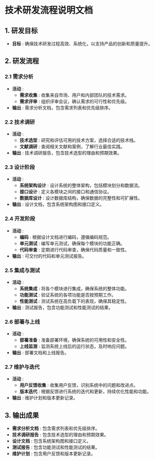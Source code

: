 # **技术研发流程说明文档**

## **1\. 研发目标**

  * ****目标**** : 确保技术研发过程高效、系统化，以支持产品的创新和质量提升。

## **2\. 研发流程**

### **2.1 需求分析**

  * ****活动**** :
    * ****需求收集**** : 收集来自市场、用户和内部团队的技术需求。
    * ****需求评审**** : 组织评审会议，确认需求的可行性和优先级。
  * ****输出**** : 需求分析文档，包含需求列表和优先级排序。

### **2.2 技术调研**

  * ****活动**** :
    * ****技术选型**** : 研究和评估可用的技术方案，选择合适的技术栈。
    * ****文献调研**** : 查阅相关文献和案例，了解行业最佳实践。
  * ****输出**** : 技术调研报告，包含技术选型的理由和预期效果。

### **2.3 设计阶段**

  * ****活动**** :
    * ****系统架构设计**** : 设计系统的整体架构，包括模块划分和数据流。
    * ****接口设计**** : 定义各模块之间的接口和通信协议。
    * ****数据库设计**** : 设计数据库结构，确保数据的完整性和可扩展性。
  * ****输出**** : 设计文档，包含系统架构图和接口定义。

### **2.4 开发阶段**

  * ****活动**** :
    * ****编码**** : 根据设计文档进行编码，遵循编码规范。
    * ****单元测试**** : 编写单元测试，确保每个模块的功能正确。
    * ****代码审查**** : 定期进行代码审查，确保代码质量和一致性。
  * ****输出**** : 可交付的代码和单元测试报告。

### **2.5 集成与测试**

  * ****活动**** :
    * ****系统集成**** : 将各个模块进行集成，确保系统的整体功能。
    * ****功能测试**** : 验证系统的各项功能是否按预期工作。
    * ****性能测试**** : 测试系统在高负载下的表现，确保其稳定性。
  * ****输出**** : 测试报告，包含功能测试和性能测试的结果。

### **2.6 部署与上线**

  * ****活动**** :
    * ****部署准备**** : 准备部署环境，确保系统的可用性和安全性。
    * ****上线监测**** : 监测系统上线后的运行状态，及时响应问题。
  * ****输出**** : 部署文档和上线报告。

### **2.7 维护与迭代**

  * ****活动**** :
    * ****用户反馈收集**** : 收集用户反馈，识别系统中的问题和改进点。
    * ****版本迭代**** : 根据反馈进行系统的迭代和更新，持续优化性能和功能。
  * ****输出**** : 维护计划和版本更新记录。

## **3\. 输出成果**

  * ****需求分析文档**** : 包含需求列表和优先级排序。
  * ****技术调研报告**** : 包含技术选型的理由和预期效果。
  * ****设计文档**** : 包含系统架构图和接口定义。
  * ****测试报告**** : 包含功能测试和性能测试的结果。
  * ****维护计划**** : 包含用户反馈和版本更新记录。

